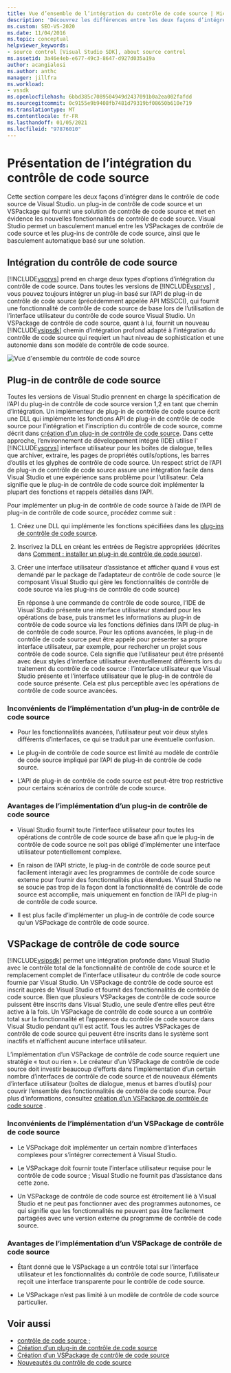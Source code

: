 ```yaml
---
title: Vue d’ensemble de l’intégration du contrôle de code source | Microsoft Docs
description: 'Découvrez les différences entre les deux façons d’intégrer le contrôle de code source dans Visual Studio : un plug-in de contrôle de code source et un VSPackage.'
ms.custom: SEO-VS-2020
ms.date: 11/04/2016
ms.topic: conceptual
helpviewer_keywords:
- source control [Visual Studio SDK], about source control
ms.assetid: 3a46e4eb-e677-49c3-8647-d927d035a19a
author: acangialosi
ms.author: anthc
manager: jillfra
ms.workload:
- vssdk
ms.openlocfilehash: 6bbd385c7089504949d2437091b0a2ea002fafdd
ms.sourcegitcommit: 0c9155e9b9408fb7481d79319bf08650b610e719
ms.translationtype: MT
ms.contentlocale: fr-FR
ms.lasthandoff: 01/05/2021
ms.locfileid: "97876010"
---
```

# <a name="source-control-integration-overview"></a>Présentation de l’intégration du contrôle de code source
Cette section compare les deux façons d’intégrer dans le contrôle de code source de Visual Studio. un plug-in de contrôle de code source et un VSPackage qui fournit une solution de contrôle de code source et met en évidence les nouvelles fonctionnalités de contrôle de code source. Visual Studio permet un basculement manuel entre les VSPackages de contrôle de code source et les plug-ins de contrôle de code source, ainsi que le basculement automatique basé sur une solution.

## <a name="source-control-integration"></a>Intégration du contrôle de code source
 [!INCLUDE[vsprvs](../../code-quality/includes/vsprvs_md.md)] prend en charge deux types d’options d’intégration du contrôle de code source. Dans toutes les versions de [!INCLUDE[vsprvs](../../code-quality/includes/vsprvs_md.md)] , vous pouvez toujours intégrer un plug-in basé sur l’API de plug-in de contrôle de code source (précédemment appelée API MSSCCI), qui fournit une fonctionnalité de contrôle de code source de base lors de l’utilisation de l’interface utilisateur du contrôle de code source Visual Studio. Un VSPackage de contrôle de code source, quant à lui, fournit un nouveau [!INCLUDE[vsipsdk](../../extensibility/includes/vsipsdk_md.md)] chemin d’intégration profond adapté à l’intégration du contrôle de code source qui requiert un haut niveau de sophistication et une autonomie dans son modèle de contrôle de code source.

 ![Vue d'ensemble du contrôle de code source](../../extensibility/internals/media/sourcectnrloverview.gif "SourceCtnrlOverview")

## <a name="source-control-plug-in"></a>Plug-in de contrôle de code source
 Toutes les versions de Visual Studio prennent en charge la spécification de l’API du plug-in de contrôle de code source version 1,2 en tant que chemin d’intégration. Un implémenteur de plug-in de contrôle de code source écrit une DLL qui implémente les fonctions API de plug-in de contrôle de code source pour l’intégration et l’inscription du contrôle de code source, comme décrit dans [création d’un plug-in de contrôle de code source](../../extensibility/internals/creating-a-source-control-plug-in.md). Dans cette approche, l’environnement de développement intégré (IDE) utilise l' [!INCLUDE[vsprvs](../../code-quality/includes/vsprvs_md.md)] interface utilisateur pour les boîtes de dialogue, telles que archiver, extraire, les pages de propriétés outils/options, les barres d’outils et les glyphes de contrôle de code source. Un respect strict de l’API de plug-in de contrôle de code source assure une intégration facile dans Visual Studio et une expérience sans problème pour l’utilisateur. Cela signifie que le plug-in de contrôle de code source doit implémenter la plupart des fonctions et rappels détaillés dans l’API.

 Pour implémenter un plug-in de contrôle de code source à l’aide de l’API de plug-in de contrôle de code source, procédez comme suit :

1. Créez une DLL qui implémente les fonctions spécifiées dans les [plug-ins de contrôle de code source](../../extensibility/source-control-plug-ins.md).

2. Inscrivez la DLL en créant les entrées de Registre appropriées (décrites dans [Comment : installer un plug-in de contrôle de code source](../../extensibility/internals/how-to-install-a-source-control-plug-in.md)).

3. Créer une interface utilisateur d’assistance et afficher quand il vous est demandé par le package de l’adaptateur de contrôle de code source (le composant Visual Studio qui gère les fonctionnalités de contrôle de code source via les plug-ins de contrôle de code source)

   En réponse à une commande de contrôle de code source, l’IDE de Visual Studio présente une interface utilisateur standard pour les opérations de base, puis transmet les informations au plug-in de contrôle de code source via les fonctions définies dans l’API de plug-in de contrôle de code source. Pour les options avancées, le plug-in de contrôle de code source peut être appelé pour présenter sa propre interface utilisateur, par exemple, pour rechercher un projet sous contrôle de code source. Cela signifie que l’utilisateur peut être présenté avec deux styles d’interface utilisateur éventuellement différents lors du traitement du contrôle de code source : l’interface utilisateur que Visual Studio présente et l’interface utilisateur que le plug-in de contrôle de code source présente. Cela est plus perceptible avec les opérations de contrôle de code source avancées.

### <a name="drawbacks-to-implementing-a-source-control-plug-in"></a>Inconvénients de l’implémentation d’un plug-in de contrôle de code source

- Pour les fonctionnalités avancées, l’utilisateur peut voir deux styles différents d’interfaces, ce qui se traduit par une éventuelle confusion.

- Le plug-in de contrôle de code source est limité au modèle de contrôle de code source impliqué par l’API de plug-in de contrôle de code source.

- L’API de plug-in de contrôle de code source est peut-être trop restrictive pour certains scénarios de contrôle de code source.

### <a name="advantages-to-implementing-a-source-control-plug-in"></a>Avantages de l’implémentation d’un plug-in de contrôle de code source

- Visual Studio fournit toute l’interface utilisateur pour toutes les opérations de contrôle de code source de base afin que le plug-in de contrôle de code source ne soit pas obligé d’implémenter une interface utilisateur potentiellement complexe.

- En raison de l’API stricte, le plug-in de contrôle de code source peut facilement interagir avec les programmes de contrôle de code source externe pour fournir des fonctionnalités plus étendues. Visual Studio ne se soucie pas trop de la façon dont la fonctionnalité de contrôle de code source est accomplie, mais uniquement en fonction de l’API de plug-in de contrôle de code source.

- Il est plus facile d’implémenter un plug-in de contrôle de code source qu’un VSPackage de contrôle de code source.

## <a name="source-control-vspackage"></a>VSPackage de contrôle de code source
 [!INCLUDE[vsipsdk](../../extensibility/includes/vsipsdk_md.md)] permet une intégration profonde dans Visual Studio avec le contrôle total de la fonctionnalité de contrôle de code source et le remplacement complet de l’interface utilisateur du contrôle de code source fournie par Visual Studio. Un VSPackage de contrôle de code source est inscrit auprès de Visual Studio et fournit des fonctionnalités de contrôle de code source. Bien que plusieurs VSPackages de contrôle de code source puissent être inscrits dans Visual Studio, une seule d’entre elles peut être active à la fois. Un VSPackage de contrôle de code source a un contrôle total sur la fonctionnalité et l’apparence du contrôle de code source dans Visual Studio pendant qu’il est actif. Tous les autres VSPackages de contrôle de code source qui peuvent être inscrits dans le système sont inactifs et n’affichent aucune interface utilisateur.

 L’implémentation d’un VSPackage de contrôle de code source requiert une stratégie « tout ou rien ». Le créateur d’un VSPackage de contrôle de code source doit investir beaucoup d’efforts dans l’implémentation d’un certain nombre d’interfaces de contrôle de code source et de nouveaux éléments d’interface utilisateur (boîtes de dialogue, menus et barres d’outils) pour couvrir l’ensemble des fonctionnalités de contrôle de code source. Pour plus d’informations, consultez [création d’un VSPackage de contrôle de code source](../../extensibility/internals/creating-a-source-control-vspackage.md) .

### <a name="drawbacks-to-implementing-a-source-control-vspackage"></a>Inconvénients de l’implémentation d’un VSPackage de contrôle de code source

- Le VSPackage doit implémenter un certain nombre d’interfaces complexes pour s’intégrer correctement à Visual Studio.

- Le VSPackage doit fournir toute l’interface utilisateur requise pour le contrôle de code source ; Visual Studio ne fournit pas d’assistance dans cette zone.

- Un VSPackage de contrôle de code source est étroitement lié à Visual Studio et ne peut pas fonctionner avec des programmes autonomes, ce qui signifie que les fonctionnalités ne peuvent pas être facilement partagées avec une version externe du programme de contrôle de code source.

### <a name="advantages-to-implementing-a-source-control-vspackage"></a>Avantages de l’implémentation d’un VSPackage de contrôle de code source

- Étant donné que le VSPackage a un contrôle total sur l’interface utilisateur et les fonctionnalités du contrôle de code source, l’utilisateur reçoit une interface transparente pour le contrôle de code source.

- Le VSPackage n’est pas limité à un modèle de contrôle de code source particulier.

## <a name="see-also"></a>Voir aussi
- [contrôle de code source ;](../../extensibility/internals/source-control.md)
- [Création d’un plug-in de contrôle de code source](../../extensibility/internals/creating-a-source-control-plug-in.md)
- [Création d’un VSPackage de contrôle de code source](../../extensibility/internals/creating-a-source-control-vspackage.md)
- [Nouveautés du contrôle de code source](../../extensibility/internals/what-s-new-in-source-control.md)
